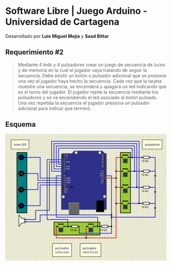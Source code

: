 # Software Libre | Juego Arduino - Universidad de Cartagena

Desarrollado por **Luis Miguel Mejia** y **Saad Bittar**

## Requerimiento #2

> Mediante 4 leds y 4 pulsadores crear un juego de secuencia de luces y de memoria en la cual el jugador vaya tratando de seguir la secuencia. Debe existir un botón o pulsador adicional que se presiona una vez el jugador haya hecho la secuencia.
> Cada vez que la tarjeta muestre una secuencia, se encenderá y apagará un led indicando que es el turno del jugador.
> El jugador repite la secuencia mediante los pulsadores y se va encendiendo el led asociado al botón pulsado. Una vez repetida la secuencia el jugador presiona un pulsador adicional para indicar que terminó.

## Esquema

![](https://raw.githubusercontent.com/luyisimiger/JuegoArduino/master/esquema.png)